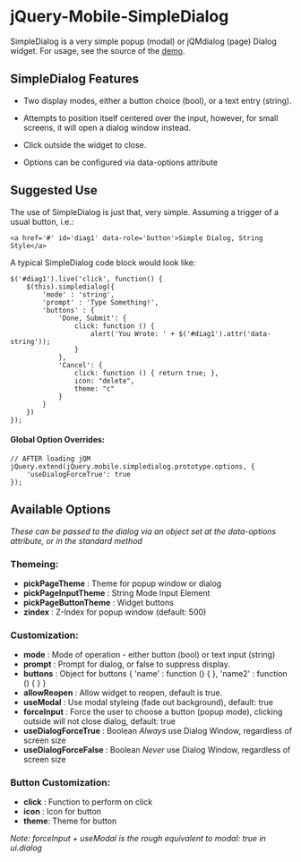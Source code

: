 jQuery-Mobile-SimpleDialog
==========================

SimpleDialog is a very simple popup (modal) or jQMdialog (page) Dialog widget.  For usage, see the source of the [demo](http://dev.jtsage.com/jQM-SimpleDialog/).


SimpleDialog Features
---------------------

* Two display modes, either a button choice (bool), or a text entry (string).

* Attempts to position itself centered over the input, however, for small screens, it will open a dialog window instead.

* Click outside the widget to close.

* Options can be configured via data-options attribute

Suggested Use
-------------
The use of SimpleDialog is just that, very simple.  Assuming a trigger of a usual button, i.e.:

	<a href='#' id='diag1' data-role='button'>Simple Dialog, String Style</a>
	
A typical SimpleDialog code block would look like:

	$('#diag1').live('click', function() {
		$(this).simpledialog({
			'mode' : 'string',
			'prompt' : 'Type Something!',
			'buttons' : {
				'Done, Submit': {
					click: function () { 
						alert('You Wrote: ' + $('#diag1').attr('data-string'));
					}
				},
				'Cancel': {
					click: function () { return true; },
					icon: "delete",
					theme: "c"
				}
			}
		})
	});

#### Global Option Overrides:
	
	// AFTER loading jQM
	jQuery.extend(jQuery.mobile.simpledialog.prototype.options, {
		'useDialogForceTrue': true
	});
	
Available Options
-----------------

_These can be passed to the dialog via an object set at the data-options attribute, or in the standard method_

### Themeing:
* __pickPageTheme__ : Theme for popup window or dialog
* __pickPageInputTheme__ : String Mode Input Element
* __pickPageButtonTheme__ : Widget buttons
* __zindex__ : Z-Index for popup window (default: 500)

### Customization:
* __mode__ : Mode of operation - either button (bool) or text input (string)
* __prompt__ : Prompt for dialog, or false to suppress display.
* __buttons__ : Object for buttons { 'name' : function () { }, 'name2' : function () { } }
* __allowReopen__ : Allow widget to reopen, default is true.
* __useModal__ : Use modal styleing (fade out background), default: true
* __forceInput__ : Force the user to choose a button (popup mode), clicking outside will not close dialog, default: true
* __useDialogForceTrue__ : Boolean *Always* use Dialog Window, regardless of screen size
* __useDialogForceFalse__ : Boolean *Never* use Dialog Window, regardless of screen size

### Button Customization:
* __click__ : Function to perform on click
* __icon__ : Icon for button
* __theme__: Theme for button

_Note: forceInput + useModal is the rough equivalent to modal: true in ui.dialog_
